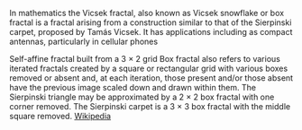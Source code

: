 In mathematics the Vicsek fractal, also known as Vicsek snowflake or box fractal is a fractal arising from a construction similar to that of the Sierpinski carpet, proposed by Tamás Vicsek. It has applications including as compact antennas, particularly in cellular phones

Self-affine fractal built from a 3 × 2 grid
Box fractal also refers to various iterated fractals created by a square or rectangular grid with various boxes removed or absent and, at each iteration, those present and/or those absent have the previous image scaled down and drawn within them. The Sierpinski triangle may be approximated by a 2 × 2 box fractal with one corner removed. 
The Sierpinski carpet is a 3 × 3 box fractal with the middle square removed.
[Wikipedia](https://en.wikipedia.org/wiki/Vicsek_fractal)
